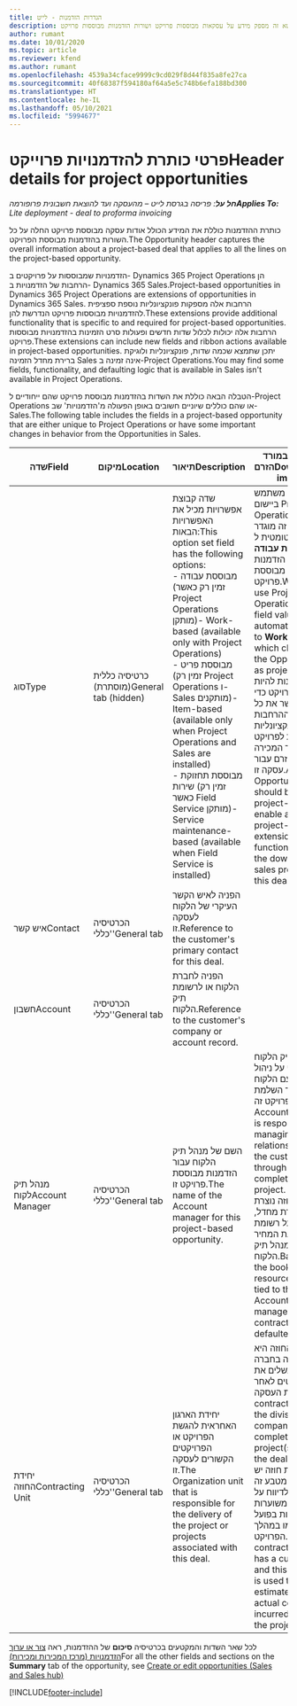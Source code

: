 ```yaml
---
title: הגדרות הזדמנות - לייט
description: נושא זה מספק מידע על עסקאות מבוססות פרויקט ושורות הזדמנוות מבוססות פרויקט.
author: rumant
ms.date: 10/01/2020
ms.topic: article
ms.reviewer: kfend
ms.author: rumant
ms.openlocfilehash: 4539a34cface9999c9cd029f8d44f835a8fe27ca
ms.sourcegitcommit: 40f68387f594180af64a5e5c748b6efa188bd300
ms.translationtype: HT
ms.contentlocale: he-IL
ms.lasthandoff: 05/10/2021
ms.locfileid: "5994677"
---
```

# <a name="header-details-for-project-opportunities"></a><span data-ttu-id="ae98b-103">פרטי כותרת להזדמנויות פרוייקט</span><span class="sxs-lookup"><span data-stu-id="ae98b-103">Header details for project opportunities</span></span>

<span data-ttu-id="ae98b-104">_**חל על**: פריסה בגרסת לייט – מהעסקה ועד להוצאת חשבונית פרופורמה_</span><span class="sxs-lookup"><span data-stu-id="ae98b-104">_**Applies To:** Lite deployment - deal to proforma invoicing_</span></span>

<span data-ttu-id="ae98b-105">כותרת ההזדמנות כוללת את המידע הכולל אודות עסקה מבוססת פרויקט החלה על כל השורות בהזדמנות מבוססת הפרויקט.</span><span class="sxs-lookup"><span data-stu-id="ae98b-105">The Opportunity header captures the overall information about a project-based deal that applies to all the lines on the project-based opportunity.</span></span>

<span data-ttu-id="ae98b-106">הזדמנויות שמבוססות על פרויקטים ב- Dynamics 365 Project Operations הן הרחבות של הזדמנויות ב- Dynamics 365 Sales.</span><span class="sxs-lookup"><span data-stu-id="ae98b-106">Project-based opportunities in Dynamics 365 Project Operations are extensions of opportunities in Dynamics 365 Sales.</span></span> <span data-ttu-id="ae98b-107">הרחבות אלה מספקות פונקציונליות נוספת ספציפית להזדמנויות מבוססות פרויקט הנדרשת להן.</span><span class="sxs-lookup"><span data-stu-id="ae98b-107">These extensions provide additional functionality that is specific to and required for project-based opportunities.</span></span> <span data-ttu-id="ae98b-108">הרחבות אלה יכולות לכלול שדות חדשים ופעולות סרט הזמינות בהזדמנויות מבוססות פרויקט.</span><span class="sxs-lookup"><span data-stu-id="ae98b-108">These extensions can include new fields and ribbon actions available in project-based opportunities.</span></span> <span data-ttu-id="ae98b-109">יתכן שתמצא שכמה שדות, פונקציונליות ולוגיקת ברירת מחדל הזמינה Sales אינה זמינה ב-Project Operations.</span><span class="sxs-lookup"><span data-stu-id="ae98b-109">You may find some fields, functionality, and defaulting logic that is available in Sales isn't available in Project Operations.</span></span>

<span data-ttu-id="ae98b-110">הטבלה הבאה כוללת את השדות בהזדמנות מבוססת פרויקט שהם ייחודיים ל-Project Operations או שהם כוללים שיוניים חשובים באופן הפעולה מ'הזדמנויות' שב-Sales.</span><span class="sxs-lookup"><span data-stu-id="ae98b-110">The following table includes the fields in a project-based opportunity that are either unique to Project Operations or have some important changes in behavior from the Opportunities in Sales.</span></span>

| <span data-ttu-id="ae98b-111">**שדה**</span><span class="sxs-lookup"><span data-stu-id="ae98b-111">**Field**</span></span> | <span data-ttu-id="ae98b-112">**מיקום**</span><span class="sxs-lookup"><span data-stu-id="ae98b-112">**Location**</span></span> | <span data-ttu-id="ae98b-113">**תיאור**</span><span class="sxs-lookup"><span data-stu-id="ae98b-113">**Description**</span></span> | <span data-ttu-id="ae98b-114">**השפעה במורד הזרם**</span><span class="sxs-lookup"><span data-stu-id="ae98b-114">**Downstream impact**</span></span> |
| --- | --- | --- | --- |
| <span data-ttu-id="ae98b-115">סוג</span><span class="sxs-lookup"><span data-stu-id="ae98b-115">Type</span></span> | <span data-ttu-id="ae98b-116">כרטיסיה כללית (מוסתרת)</span><span class="sxs-lookup"><span data-stu-id="ae98b-116">General tab (hidden)</span></span> | <span data-ttu-id="ae98b-117">שדה קבוצת אפשרויות מכיל את האפשרויות הבאות:</span><span class="sxs-lookup"><span data-stu-id="ae98b-117">This option set field has the following options:</span></span></br><span data-ttu-id="ae98b-118">- מבוססת עבודה (זמין רק כאשר Project Operations מותקן)</span><span class="sxs-lookup"><span data-stu-id="ae98b-118">- Work-based (available only with Project Operations)</span></span></br><span data-ttu-id="ae98b-119">- מבוססת פריט (זמין רק Project Operations ו-Sales מותקנים)</span><span class="sxs-lookup"><span data-stu-id="ae98b-119">- Item-based (available only when Project Operations and Sales are installed)</span></span></br><span data-ttu-id="ae98b-120">- מבוססת תחזוקת שירות (זמין רק כאשר Field Service מותקן)</span><span class="sxs-lookup"><span data-stu-id="ae98b-120">- Service maintenance-based (available when Field Service is installed)</span></span> | <span data-ttu-id="ae98b-121">כאשר אתה משתמש ביישום Project Operations, הערך של שדה זה מוגדר אוטומטית ל **מבוססת עבודה** שמסווג את הזדמנות להזדמנות מבוססת פרויקט.</span><span class="sxs-lookup"><span data-stu-id="ae98b-121">When you use Project Operations, this field value is automatically set to **Work-based** which classifies the Opportunity as project-based.</span></span> <span data-ttu-id="ae98b-122">על ההזדמנות להיות מבוססת פרויקט כדי לאפשר את כל ההרחבות והפונקציונליות הספציפיות לפרויקט בתהליך המכירה במורד הזרם עבור עסקה זו.</span><span class="sxs-lookup"><span data-stu-id="ae98b-122">An Opportunity should be project-based to enable all project-specific extensions and functionality in the downstream sales process for this deal.</span></span> |
| <span data-ttu-id="ae98b-123">איש קשר</span><span class="sxs-lookup"><span data-stu-id="ae98b-123">Contact</span></span> | <span data-ttu-id="ae98b-124">הכרטיסיה 'כללי'</span><span class="sxs-lookup"><span data-stu-id="ae98b-124">General tab</span></span> | <span data-ttu-id="ae98b-125">הפניה לאיש הקשר העיקרי של הלקוח לעסקה זו.</span><span class="sxs-lookup"><span data-stu-id="ae98b-125">Reference to the customer's primary contact for this deal.</span></span> | |
| <span data-ttu-id="ae98b-126">חשבון</span><span class="sxs-lookup"><span data-stu-id="ae98b-126">Account</span></span> | <span data-ttu-id="ae98b-127">הכרטיסיה 'כללי'</span><span class="sxs-lookup"><span data-stu-id="ae98b-127">General tab</span></span> | <span data-ttu-id="ae98b-128">הפניה לחברת הלקוח או לרשומת תיק הלקוח.</span><span class="sxs-lookup"><span data-stu-id="ae98b-128">Reference to the customer's company or account record.</span></span> | |
| <span data-ttu-id="ae98b-129">מנהל תיק לקוח</span><span class="sxs-lookup"><span data-stu-id="ae98b-129">Account Manager</span></span> | <span data-ttu-id="ae98b-130">הכרטיסיה 'כללי'</span><span class="sxs-lookup"><span data-stu-id="ae98b-130">General tab</span></span> | <span data-ttu-id="ae98b-131">השם של מנהל תיק הלקוח עבור הזדמנות מבוססת פרויקט זו.</span><span class="sxs-lookup"><span data-stu-id="ae98b-131">The name of the Account manager for this project-based opportunity.</span></span> | <span data-ttu-id="ae98b-132">מנהל תיק הלקוח אחראי על ניהול הקשר עם הלקוח במהלך השלמת פרויקט זה.</span><span class="sxs-lookup"><span data-stu-id="ae98b-132">The Account manager is responsible for managing the relationship with the customer through the completion of this project.</span></span> <span data-ttu-id="ae98b-133">יחידת החוזה נוצרת כברירת מחדל, בהתבסס על רשומת להצעת המחיר הקשורה למנהל תיק הלקוח.</span><span class="sxs-lookup"><span data-stu-id="ae98b-133">Based on the bookable resource record tied to the Account manager, the contracting unit is defaulted.</span></span> |
| <span data-ttu-id="ae98b-134">יחידת החוזה</span><span class="sxs-lookup"><span data-stu-id="ae98b-134">Contracting Unit</span></span> | <span data-ttu-id="ae98b-135">הכרטיסיה 'כללי'</span><span class="sxs-lookup"><span data-stu-id="ae98b-135">General tab</span></span> | <span data-ttu-id="ae98b-136">יחידת הארגון האחראית להגשת הפרויקט או הפרויקטים הקשורים לעסקה זו.</span><span class="sxs-lookup"><span data-stu-id="ae98b-136">The Organization unit that is responsible for the delivery of the project or projects associated with this deal.</span></span> | <span data-ttu-id="ae98b-137">יחידת החוזה היא החטיבה בחברה שתשלים את הפרויקטים לאחר סגירת העסקה.</span><span class="sxs-lookup"><span data-stu-id="ae98b-137">The contracting unit is the division of the company that will complete the project(s) after the deal is closed.</span></span> <span data-ttu-id="ae98b-138">לכל יחידת חוזה יש מטבע, מטבע זה משמש לדיווח על עלויות משוערות ועלויות בפועל שנגרמו במהלך הפרויקט.</span><span class="sxs-lookup"><span data-stu-id="ae98b-138">Every contracting unit has a currency, and this currency is used to report estimated and actual costs incurred during the project.</span></span> |

<span data-ttu-id="ae98b-139">לכל שאר השדות והמקטעים בכרטיסיה **סיכום** של ההזדמנות, ראה [צור או ערוך הזדמנויות (מרכז המכירות ומכירות)](/dynamics365/sales-enterprise/create-edit-opportunity-sales)</span><span class="sxs-lookup"><span data-stu-id="ae98b-139">For all the other fields and sections on the **Summary** tab of the opportunity, see [Create or edit opportunities (Sales and Sales hub)](/dynamics365/sales-enterprise/create-edit-opportunity-sales)</span></span>


[!INCLUDE[footer-include](../../includes/footer-banner.md)]
